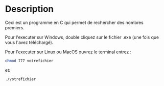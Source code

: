 # Description #
Ceci est un programme en C qui permet de rechercher des nombres premiers.

Pour l'executer sur Windows, double cliquez sur le fichier .exe (une fois que vous l'avez téléchargé).

Pour l'executer sur Linux ou MacOS ouvrez le terminal entrez :
```sh
chmod 777 votrefichier
```
et:
```sh
./votrefichier
```
